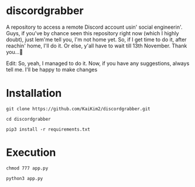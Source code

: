 # discordgrabber
A repository to access a remote Discord account usin' social engineerin'. Guys, if you've by chance seen this repository right now (which I highly doubt), just lem'me tell you, I'm not home yet. So, if I get time to do it, after reachin' home, I'll do it. Or else, y'all have to wait till 13th November. 
Thank  you...🙏


Edit: So, yeah, I managed to do it. Now, if you have any suggestions, always tell me. I'll be happy to make changes


# Installation
```
git clone https://github.com/KaiKim2/discordgrabber.git

cd discordgrabber

pip3 install -r requirements.txt

```
# Execution
```
chmod 777 app.py

python3 app.py

```

    
      
    

      
    

    
  
